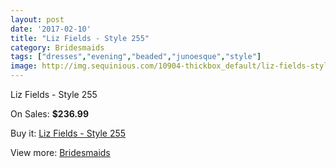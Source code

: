 ```yaml
---
layout: post
date: '2017-02-10'
title: "Liz Fields - Style 255"
category: Bridesmaids
tags: ["dresses","evening","beaded","junoesque","style"]
image: http://img.sequinious.com/10904-thickbox_default/liz-fields-style-255.jpg
---
```

Liz Fields - Style 255

On Sales: **$236.99**
<a href="https://www.sequinious.com/bridesmaids/4996-liz-fields-style-255.html"><amp-img layout="responsive" width="600" height="600" src="//img.sequinious.com/10904-thickbox_default/liz-fields-style-255.jpg" alt="Liz Fields - Style 255 0" /></a>
<a href="https://www.sequinious.com/bridesmaids/4996-liz-fields-style-255.html"><amp-img layout="responsive" width="600" height="600" src="//img.sequinious.com/10905-thickbox_default/liz-fields-style-255.jpg" alt="Liz Fields - Style 255 1" /></a>

Buy it: [Liz Fields - Style 255](https://www.sequinious.com/bridesmaids/4996-liz-fields-style-255.html "Liz Fields - Style 255")

View more: [Bridesmaids](https://www.sequinious.com/3-bridesmaids "Bridesmaids")
